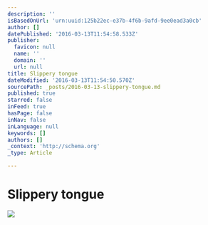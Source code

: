 ```yaml
---
description: ''
isBasedOnUrl: 'urn:uuid:125b22ec-e37b-4f6b-9afd-9ee0ead3a0cb'
author: []
datePublished: '2016-03-13T11:54:58.533Z'
publisher:
  favicon: null
  name: ''
  domain: ''
  url: null
title: Slippery tongue
dateModified: '2016-03-13T11:54:50.570Z'
sourcePath: _posts/2016-03-13-slippery-tongue.md
published: true
starred: false
inFeed: true
hasPage: false
inNav: false
inLanguage: null
keywords: []
authors: []
_context: 'http://schema.org'
_type: Article

---
```

# Slippery tongue
![](https://the-grid-user-content.s3-us-west-2.amazonaws.com/5b6280b7-6ea6-4be1-8ee7-e045e2363c8a.png)